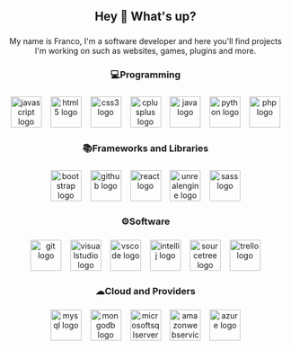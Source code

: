 <h2 align="center">Hey 👋 What's up?</h2>

###

<p align="center">My name is Franco, I'm a software developer and here you'll find projects I'm working on such as websites, games, plugins and more.</p>

###

<h3 align="center">💻Programming</h3>

###

<div align="center">
  <img src="https://skillicons.dev/icons?i=js" height="55" alt="javascript logo"  />
  <img width="8" />
  <img src="https://skillicons.dev/icons?i=html" height="55" alt="html5 logo"  />
  <img width="8" />
  <img src="https://skillicons.dev/icons?i=css" height="55" alt="css3 logo"  />
  <img width="8" />
  <img src="https://skillicons.dev/icons?i=cpp" height="55" alt="cplusplus logo"  />
  <img width="8" />
  <img src="https://skillicons.dev/icons?i=java" height="55" alt="java logo"  />
  <img width="8" />
  <img src="https://skillicons.dev/icons?i=py" height="55" alt="python logo"  />
  <img width="8" />
  <img src="https://skillicons.dev/icons?i=php" height="55" alt="php logo"  />
</div>

###

<h3 align="center">📚Frameworks and Libraries</h3>

###

<div align="center">
  <img src="https://skillicons.dev/icons?i=bootstrap" height="55" alt="bootstrap logo"  />
  <img width="8" />
  <img src="https://skillicons.dev/icons?i=github" height="55" alt="github logo"  />
  <img width="8" />
  <img src="https://skillicons.dev/icons?i=react" height="55" alt="react logo"  />
  <img width="8" />
  <img src="https://skillicons.dev/icons?i=unreal" height="55" alt="unrealengine logo"  />
  <img width="8" />
  <img src="https://skillicons.dev/icons?i=sass" height="55" alt="sass logo"  />
</div>

###

<h3 align="center">⚙Software</h3>

###

<div align="center">
  <img src="https://skillicons.dev/icons?i=git" height="55" alt="git logo"  />
  <img width="8" />
  <img src="https://skillicons.dev/icons?i=visualstudio" height="55" alt="visualstudio logo"  />
  <img width="8" />
  <img src="https://skillicons.dev/icons?i=vscode" height="55" alt="vscode logo"  />
  <img width="8" />
  <img src="https://cdn.jsdelivr.net/gh/devicons/devicon/icons/intellij/intellij-original.svg" height="55" alt="intellij logo"  />
  <img width="8" />
  <img src="https://cdn.jsdelivr.net/gh/devicons/devicon/icons/sourcetree/sourcetree-original.svg" height="55" alt="sourcetree logo"  />
  <img width="8" />
  <img src="https://cdn.jsdelivr.net/gh/devicons/devicon/icons/trello/trello-plain.svg" height="55" alt="trello logo"  />
</div>

###

<h3 align="center">☁Cloud and Providers</h3>

###

<div align="center">
  <img src="https://skillicons.dev/icons?i=mysql" height="55" alt="mysql logo"  />
  <img width="8" />
  <img src="https://skillicons.dev/icons?i=mongodb" height="55" alt="mongodb logo"  />
  <img width="8" />
  <img src="https://cdn.simpleicons.org/microsoftsqlserver/CC2927" height="55" alt="microsoftsqlserver logo"  />
  <img width="8" />
  <img src="https://skillicons.dev/icons?i=aws" height="55" alt="amazonwebservices logo"  />
  <img width="8" />
  <img src="https://skillicons.dev/icons?i=azure" height="55" alt="azure logo"  />
</div>

###

